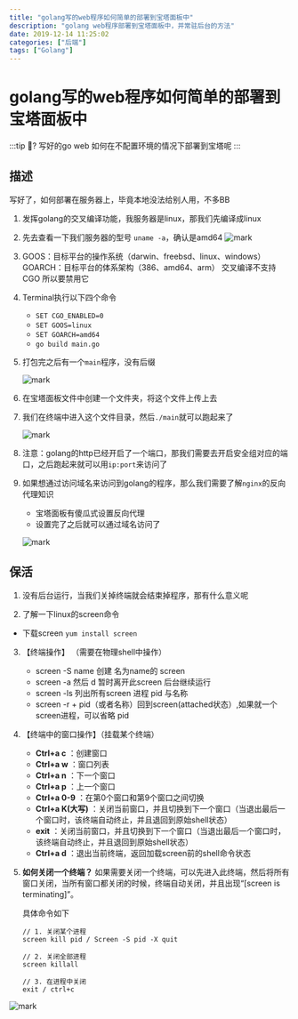 ```yaml
---
title: "golang写的web程序如何简单的部署到宝塔面板中"
description: "golang web程序部署到宝塔面板中，并常驻后台的方法"
date: 2019-12-14 11:25:02
categories: ["后端"]
tags: ["Golang"]
---
```


# golang写的web程序如何简单的部署到宝塔面板中

:::tip 🤔?
写好的go web 如何在不配置环境的情况下部署到宝塔呢
:::

## 描述
 
写好了，如何部署在服务器上，毕竟本地没法给别人用，不多BB

1. 发挥golang的交叉编译功能，我服务器是linux，那我们先编译成linux

2. 先去查看一下我们服务器的型号 `uname -a`，确认是amd64
   ![mark](https://pic.yqqy.top/blog/20200111/fwo1S6NLmwub.png "确认编译类型")

3. GOOS：目标平台的操作系统（darwin、freebsd、linux、windows） 
   GOARCH：目标平台的体系架构（386、amd64、arm） 
   交叉编译不支持 CGO 所以要禁用它

4. Terminal执行以下四个命令

   * `SET CGO_ENABLED=0`
   * `SET GOOS=linux`
   * `SET GOARCH=amd64`
   * `go build main.go`

5. 打包完之后有一个`main`程序，没有后缀

   ![mark](https://pic.yqqy.top/blog/20200111/GxH2poCkqRq6.png "编译后文件")

6. 在宝塔面板文件中创建一个文件夹，将这个文件上传上去

7. 我们在终端中进入这个文件目录，然后`./main`就可以跑起来了

   ![mark](https://pic.yqqy.top/blog/20200111/ttqcIXyxsRIS.png "服务器")

8. 注意：golang的http已经开启了一个端口，那我们需要去开启安全组对应的端口，之后跑起来就可以用`ip:port`来访问了

9. 如果想通过访问域名来访问到golang的程序，那么我们需要了解`nginx`的反向代理知识

   * 宝塔面板有傻瓜式设置反向代理
   * 设置完了之后就可以通过域名访问了

   ![mark](https://pic.yqqy.top/blog/20200111/UiqC3zNM6KBK.png "宝塔设置代理")

## 保活

1. 没有后台运行，当我们关掉终端就会结束掉程序，那有什么意义呢

2. 了解一下linux的screen命令

* 下载screen `yum install screen`

3. 【终端操作】 （需要在物理shell中操作）

   * screen -S name  创建 名为name的 screen
   * screen -a 然后 d 暂时离开此screen 后台继续运行
   * screen -ls 列出所有screen 进程 pid 与名称
   * screen -r  + pid（或者名称）回到screen(attached状态）,如果就一个screen进程，可以省略 pid

4. 【终端中的窗口操作】（挂载某个终端）

   * **Ctrl+a c** ：创建窗口
   * **Ctrl+a w** ：窗口列表
   * **Ctrl+a n** ：下一个窗口
   * **Ctrl+a p** ：上一个窗口
   * **Ctrl+a 0-9** ：在第0个窗口和第9个窗口之间切换
   * **Ctrl+a K(大写)** ：关闭当前窗口，并且切换到下一个窗口（当退出最后一个窗口时，该终端自动终止，并且退回到原始shell状态）
   * **exit** ：关闭当前窗口，并且切换到下一个窗口（当退出最后一个窗口时，该终端自动终止，并且退回到原始shell状态）
   * **Ctrl+a d** ：退出当前终端，返回加载screen前的shell命令状态

5. **如何关闭一个终端？**
   如果需要关闭一个终端，可以先进入此终端，然后将所有窗口关闭，当所有窗口都关闭的时候，终端自动关闭，并且出现“[screen is terminating]”。

   具体命令如下

   ```shell
   // 1. 关闭某个进程
   screen kill pid / Screen -S pid -X quit
   
   // 2. 关闭全部进程
   screen killall
   
   // 3. 在进程中关闭
   exit / ctrl+c
   ```


![mark](https://pic.yqqy.top/blog/20200111/ym3qOaGiSJIL.png "运行图")